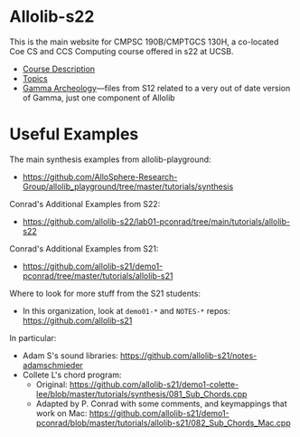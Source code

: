 ---
---

# Allolib-s22

This is the main website for CMPSC 190B/CMPTGCS 130H, a co-located Coe CS and CCS Computing course 
offered in s22 at UCSB.

* [Course Description](https://www.ccs.ucsb.edu/courses/2021/spring/introduction-allolib)
* [Topics](/topics/)
* [Gamma Archeology](./gamma-s12/)&mdash;files from S12 related to a very out of date version of Gamma, just one component of Allolib

# Useful Examples

The main synthesis examples from allolib-playground:
* <https://github.com/AlloSphere-Research-Group/allolib_playground/tree/master/tutorials/synthesis>

Conrad's Additional Examples from S22:
* <https://github.com/allolib-s22/lab01-pconrad/tree/main/tutorials/allolib-s22>

Conrad's Additional Examples from S21:
* <https://github.com/allolib-s21/demo1-pconrad/tree/master/tutorials/allolib-s21>

Where to look for more stuff from the S21 students:
* In this organization, look at `demo01-*` and `NOTES-*` repos: <https://github.com/allolib-s21>

In particular:

* Adam S's sound libraries: <https://github.com/allolib-s21/notes-adamschmieder>
* Collete L's chord program:
  * Original: <https://github.com/allolib-s21/demo1-colette-lee/blob/master/tutorials/synthesis/081_Sub_Chords.cpp>
  * Adapted by P. Conrad with some comments, and keymappings that work on Mac: <https://github.com/allolib-s21/demo1-pconrad/blob/master/tutorials/allolib-s21/082_Sub_Chords_Mac.cpp>
